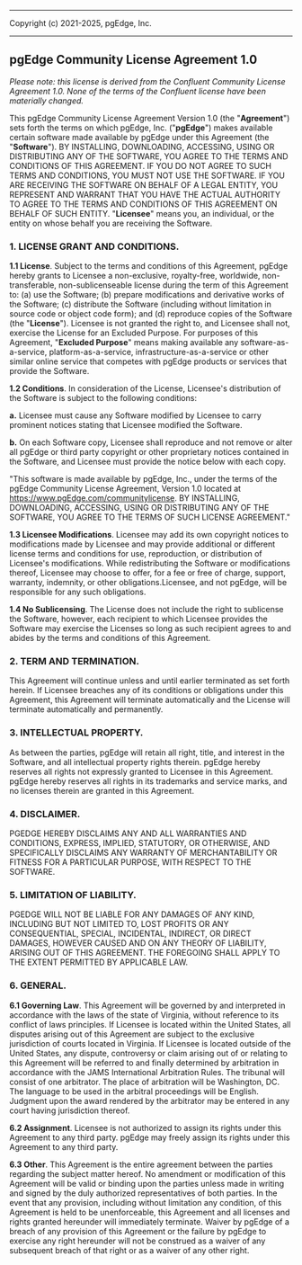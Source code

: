 -------------------------------------------------------------------------
 
 Copyright (c) 2021-2025, pgEdge, Inc.
 
-------------------------------------------------------------------------


## pgEdge Community License Agreement 1.0

_Please note: this license is derived from the Confluent Community License Agreement 1.0. None of the terms of the Confluent license have been materially changed._

This pgEdge Community License Agreement Version 1.0 (the "**Agreement**") sets forth the terms on which pgEdge, Inc. ("**pgEdge**") makes available certain software made available by pgEdge under this Agreement (the "**Software**"). BY INSTALLING, DOWNLOADING, ACCESSING, USING OR DISTRIBUTING ANY OF THE SOFTWARE, YOU AGREE TO THE TERMS AND CONDITIONS OF THIS AGREEMENT. IF YOU DO NOT AGREE TO SUCH TERMS AND CONDITIONS, YOU MUST NOT USE THE SOFTWARE. IF YOU ARE RECEIVING THE SOFTWARE ON BEHALF OF A LEGAL ENTITY, YOU REPRESENT AND WARRANT THAT YOU HAVE THE ACTUAL AUTHORITY TO AGREE TO THE TERMS AND CONDITIONS OF THIS AGREEMENT ON BEHALF OF SUCH ENTITY. "**Licensee**" means you, an individual, or the entity on whose behalf you are receiving the Software.

### 1. LICENSE GRANT AND CONDITIONS.

**1.1 License**. Subject to the terms and conditions of this Agreement, pgEdge hereby grants to Licensee a non-exclusive, royalty-free, worldwide, non-transferable, non-sublicenseable license during the term of this Agreement to: (a) use the Software; (b) prepare modifications and derivative works of the Software; (c) distribute the Software (including without limitation in source code or object code form); and (d) reproduce copies of the Software (the "**License**"). Licensee is not granted the right to, and Licensee shall not, exercise the License for an Excluded Purpose. For purposes of this Agreement, "**Excluded Purpose**" means making available any software-as-a-service, platform-as-a-service, infrastructure-as-a-service or other similar online service that competes with pgEdge products or services that provide the Software.

**1.2 Conditions**. In consideration of the License, Licensee's distribution of the Software is subject to the following conditions:

**a.**  Licensee must cause any Software modified by Licensee to carry prominent notices stating that Licensee modified the Software.

**b.**  On each Software copy, Licensee shall reproduce and not remove or alter all pgEdge or third party copyright or other proprietary notices contained in the Software, and Licensee must provide the notice below with each copy.

"This software is made available by pgEdge, Inc., under the terms of the pgEdge Community License Agreement, Version 1.0 located at https://www.pgEdge.com/communitylicense. BY INSTALLING, DOWNLOADING, ACCESSING, USING OR DISTRIBUTING ANY OF THE SOFTWARE, YOU AGREE TO THE TERMS OF SUCH LICENSE AGREEMENT."

**1.3 Licensee Modifications**. Licensee may add its own copyright notices to modifications made by Licensee and may provide additional or different license terms and conditions for use, reproduction, or distribution of Licensee's modifications. While redistributing the Software or modifications thereof, Licensee may choose to offer, for a fee or free of charge, support, warranty, indemnity, or other obligations.Licensee, and not pgEdge, will be responsible for any such obligations.

**1.4 No Sublicensing**. The License does not include the right to sublicense the Software, however, each recipient to which Licensee provides the Software may exercise the Licenses so long as such recipient agrees to and abides by the terms and conditions of this Agreement.

### 2. TERM AND TERMINATION.

This Agreement will continue unless and until earlier terminated as set forth herein. If Licensee breaches any of its conditions or obligations under this Agreement, this Agreement will terminate automatically and the License will terminate automatically and permanently.

### 3. INTELLECTUAL PROPERTY.

As between the parties, pgEdge will retain all right, title, and interest in the Software, and all intellectual property rights therein. pgEdge hereby reserves all rights not expressly granted to Licensee in this Agreement. pgEdge hereby reserves all rights in its trademarks and service marks, and no licenses therein are granted in this Agreement.

### 4. DISCLAIMER.

PGEDGE HEREBY DISCLAIMS ANY AND ALL WARRANTIES AND CONDITIONS, EXPRESS, IMPLIED, STATUTORY, OR OTHERWISE, AND SPECIFICALLY DISCLAIMS ANY WARRANTY OF MERCHANTABILITY OR FITNESS FOR A PARTICULAR PURPOSE, WITH RESPECT TO THE SOFTWARE.

### 5. LIMITATION OF LIABILITY.

PGEDGE WILL NOT BE LIABLE FOR ANY DAMAGES OF ANY KIND, INCLUDING BUT NOT LIMITED TO, LOST PROFITS OR ANY CONSEQUENTIAL, SPECIAL, INCIDENTAL, INDIRECT, OR DIRECT DAMAGES, HOWEVER CAUSED AND ON ANY THEORY OF LIABILITY, ARISING OUT OF THIS AGREEMENT. THE FOREGOING SHALL APPLY TO THE EXTENT PERMITTED BY APPLICABLE LAW.

### 6. GENERAL.

**6.1 Governing Law**. This Agreement will be governed by and interpreted in accordance with the laws of the state of Virginia, without reference to its conflict of laws principles. If Licensee is located within the United States, all disputes arising out of this Agreement are subject to the exclusive jurisdiction of courts located in Virginia. If Licensee is located outside of the United States, any dispute, controversy or claim arising out of or relating to this Agreement will be referred to and finally determined by arbitration in accordance with the JAMS International Arbitration Rules. The tribunal will consist of one arbitrator. The place of arbitration will be Washington, DC. The language to be used in the arbitral proceedings will be English. Judgment upon the award rendered by the arbitrator may be entered in any court having jurisdiction thereof.

**6.2 Assignment**. Licensee is not authorized to assign its rights under this Agreement to any third party. pgEdge may freely assign its rights under this Agreement to any third party.

**6.3 Other**. This Agreement is the entire agreement between the parties regarding the subject matter hereof. No amendment or modification of this Agreement will be valid or binding upon the parties unless made in writing and signed by the duly authorized representatives of both parties. In the event that any provision, including without limitation any condition, of this Agreement is held to be unenforceable, this Agreement and all licenses and rights granted hereunder will immediately terminate. Waiver by pgEdge of a breach of any provision of this Agreement or the failure by pgEdge to exercise any right hereunder will not be construed as a waiver of any subsequent breach of that right or as a waiver of any other right.
